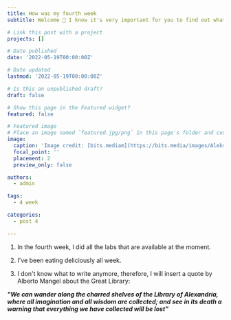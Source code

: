 ```yaml
---
title: How was my fourth week
subtitle: Welcome 👋 I know it's very important for you to find out what happened to me in the fourth week

# Link this post with a project
projects: []

# Date published
date: '2022-05-19T00:00:00Z'

# Date updated
lastmod: '2022-05-19T00:00:00Z'

# Is this an unpublished draft?
draft: false

# Show this page in the Featured widget?
featured: false

# Featured image
# Place an image named `featured.jpg/png` in this page's folder and customize its options here.
image:
  caption: 'Image credit: [bits.mediam](https://bits.media/images/Aleksandriiskaya-biblioteka/Aleksandriyskaya-biblioteka_1.jpg)'
  focal_point: ''
  placement: 2
  preview_only: false

authors:
  - admin

tags:
  - 4 week

categories:
  - post 4

---
```



1. In the fourth week, I did all the labs that are available at the moment.

2. I've been eating deliciously all week. 

3. I don't know what to write anymore, therefore, I will insert a quote by Alberto Mangel about the Great Library:

***"We can wander along the charred shelves of the Library of Alexandria, where all imagination and all wisdom are collected; and see in its death a warning that everything we have collected will be lost"***
